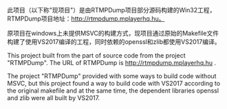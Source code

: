 此项目（以下称"现项目"）是由RTMPDump项目部分源码构建的Win32工程，RTMPDump项目地址：http://rtmpdump.mplayerhq.hu。

原项目在windows上未提供MSVC的构建方式，现项目通过原始的Makefile文件构建了使用VS2017编译的工程，同时依赖的openssl和zlib都使用VS2017编译。


This project built from the part of source code from the project "RTMPDump". The URL of RTMPDump is http://rtmpdump.mplayerhq.hu .

The project "RTMPDump" provided with some ways to build code without MSVC, but this project found a way to build code with VS2017 according to the original makefile and at the same time, the dependent libraries openssl and zlib were all built by VS2017.
